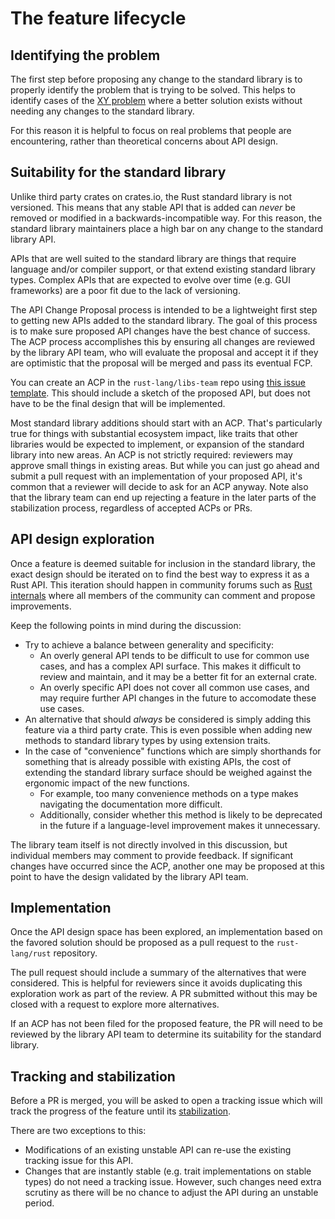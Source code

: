 # The feature lifecycle

## Identifying the problem

The first step before proposing any change to the standard library is to properly identify the problem that is trying to be solved. This helps to identify cases of the [XY problem] where a better solution exists without needing any changes to the standard library.

For this reason it is helpful to focus on real problems that people are encountering, rather than theoretical concerns about API design.

[XY problem]: https://en.wikipedia.org/wiki/XY_problem

## Suitability for the standard library

Unlike third party crates on crates.io, the Rust standard library is not versioned. This means that any stable API that is added can *never* be removed or modified in a backwards-incompatible way. For this reason, the standard library maintainers place a high bar on any change to the standard library API.

APIs that are well suited to the standard library are things that require language and/or compiler support, or that extend existing standard library types. Complex APIs that are expected to evolve over time (e.g. GUI frameworks) are a poor fit due to the lack of versioning.

The API Change Proposal process is intended to be a lightweight first step to
getting new APIs added to the standard library. The goal of this process is to
make sure proposed API changes have the best chance of success. The ACP process
accomplishes this by ensuring all changes are reviewed by the library API team,
who will evaluate the proposal and accept it if they are optimistic that the proposal will
be merged and pass its eventual FCP.

You can create an ACP in the `rust-lang/libs-team` repo using [this issue template](https://github.com/rust-lang/libs-team/issues/new?assignees=&labels=api-change-proposal%2C+T-libs-api&template=api-change-proposal.md&title=%28My+API+Change+Proposal%29). This should include a sketch of the proposed API, but does not have to be the final design that will be implemented.

Most standard library additions should start with an ACP. That's particularly true for things with substantial ecosystem impact, like traits that other libraries would be expected to implement, or expansion of the standard library into new areas. An ACP is not strictly required: reviewers may approve small things in existing areas. But while you can just go ahead and submit a pull request with an implementation of your proposed API, it's common that a reviewer will decide to ask for an ACP anyway. Note also that the library team can end up rejecting a feature in the later parts of the stabilization process, regardless of accepted ACPs or PRs.

## API design exploration

Once a feature is deemed suitable for inclusion in the standard library, the exact design should be iterated on to find the best way to express it as a Rust API. This iteration should happen in community forums such as [Rust internals](https://internals.rust-lang.org/) where all members of the community can comment and propose improvements.

Keep the following points in mind during the discussion:
- Try to achieve a balance between generality and specificity:
  - An overly general API tends to be difficult to use for common use cases, and has a complex API surface. This makes it difficult to review and maintain, and it may be a better fit for an external crate.
  - An overly specific API does not cover all common use cases, and may require further API changes in the future to accomodate these use cases.
- An alternative that should *always* be considered is simply adding this feature via a third party crate. This is even possible when adding new methods to standard library types by using extension traits.
- In the case of "convenience" functions which are simply shorthands for something that is already possible with existing APIs, the cost of extending the standard library surface should be weighed against the ergonomic impact of the new functions.
  - For example, too many convenience methods on a type makes navigating the documentation more difficult.
  - Additionally, consider whether this method is likely to be deprecated in the future if a language-level improvement makes it unnecessary.

The library team itself is not directly involved in this discussion, but individual members may comment to provide feedback. If significant changes have occurred since the ACP, another one may be proposed at this point to have the design validated by the library API team.

## Implementation

Once the API design space has been explored, an implementation based on the favored solution should be proposed as a pull request to the `rust-lang/rust` repository.

The pull request should include a summary of the alternatives that were considered. This is helpful for reviewers since it avoids duplicating this exploration work as part of the review. A PR submitted without this may be closed with a request to explore more alternatives.

If an ACP has not been filed for the proposed feature, the PR will need to be reviewed by the library API team to determine its suitability for the standard library.

## Tracking and stabilization

Before a PR is merged, you will be asked to open a tracking issue which will track the progress of the feature until its [stabilization](stabilization.md).

There are two exceptions to this:
- Modifications of an existing unstable API can re-use the existing tracking issue for this API.
- Changes that are instantly stable (e.g. trait implementations on stable types) do not need a tracking issue. However, such changes need extra scrutiny as there will be no chance to adjust the API during an unstable period.
